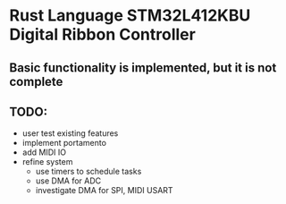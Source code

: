 # Rust Language STM32L412KBU Digital Ribbon Controller

## Basic functionality is implemented, but it is not complete

## TODO:
- user test existing features
- implement portamento
- add MIDI IO
- refine system
  - use timers to schedule tasks
  - use DMA for ADC
  - investigate DMA for SPI, MIDI USART
